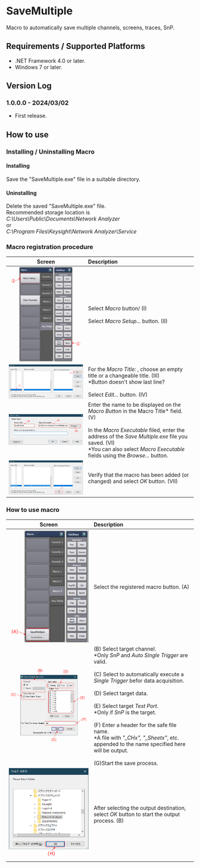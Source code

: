 # SaveMultiple
Macro to automatically save multiple channels, screens, traces, SnP.
## Requirements / Supported Platforms
* .NET Framework 4.0 or later.
* Windows 7 or later.

## Version Log
### 1.0.0.0 - 2024/03/02
* First release.

## How to use
### Installing / Uninstalling Macro
#### Installing
Save the "SaveMultiple.exe" file in a suitable directory.

#### Uninstalling
Delete the saved "SaveMultiple.exe" file.  
Recommended storage location is  
*C:\Users\Public\Documents\Network Analyzer*  
or  
*C:\Program Files\Keysight\Network Analyzer\Service*
### Macro registration procedure
Screen|Description
---|:--
<img src="https://github.com/mw-eng/SaveMultiple/blob/master/assets/MacroRegistration_1.png?raw=true" width="250px">|Select *Macro* button/ (I)<br><br>Select *Macro Setup...* button. (II)
<img src="https://github.com/mw-eng/SaveMultiple/blob/master/assets/MacroRegistration_2.png?raw=true" width="450px">|For the *Macro Title:* , choose an empty title or a changeable title. (III)<br>\*Button doesn't show last line?<br><br>Select *Edit...* button. (IV)
<img src="https://github.com/mw-eng/SaveMultiple/blob/master/assets/MacroRegistration_3.png?raw=true" width="450px">|Enter the name to be displayed on the *Macro Button* in the Macro Title* field. (V)<br><br>In the *Macro Executable* filed, enter the address of the *Save Multiple.exe* file you saved. (VI)<br>\*You can also select *Macro Executable* fields using the *Browse...* button.
<img src="https://github.com/mw-eng/SaveMultiple/blob/master/assets/MacroRegistration_4.png?raw=true" width="450px">|Verify that the macro has been added (or changed) and select *OK* button. (VII)

### How to use macro
Screen|Description
---|:--
<img src="https://github.com/mw-eng/SaveMultiple/blob/master/assets/MacroUse_1.png?raw=true" width="250px">|Select the registered macro button. (A)
![MacroUse_2](https://github.com/mw-eng/SaveMultiple/blob/master/assets/MacroUse_2.png?raw=true)|(B) Select target channel.<br>\*Only *SnP* and *Auto Single Trigger* are valid.<br><br>(C) Select to automatically execute a *Single Trigger* befor data acquisition.<br><br>(D) Select target data.<br><br>(E) Select target *Test Port*.<br>\*Only if *SnP* is the target.<br><br>(F) Enter a header for the safe file name.<br>\*A file with *"\_CHx", "\_Sheetx"*, etc. appended to the name specified here will be output.<br><br>(G)Start the save process.
![MacroUse_3](https://github.com/mw-eng/SaveMultiple/blob/master/assets/MacroUse_3.png?raw=true)|After selecting the output destination, select *OK* button to start the output process. (B)
